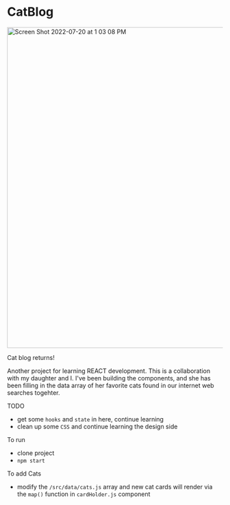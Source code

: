 # CatBlog

<img width="750" alt="Screen Shot 2022-07-20 at 1 03 08 PM" src="https://user-images.githubusercontent.com/23610226/180061904-13ec91e1-0e72-4986-a671-5707132fe159.png">

Cat blog returns!

Another project for learning REACT development.  This is a collaboration with my daughter and I.  I've been building the components, and she has been filling in the data array of her favorite cats found in our internet web searches togehter. 

TODO
- get some `hooks` and `state` in here, continue learning
- clean up some `CSS` and continue learning the design side

To run
- clone project
- `npm start`

To add Cats
- modify the `/src/data/cats.js` array and new cat cards will render via the `map()` function in `cardHolder.js` component
